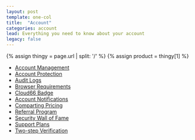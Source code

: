 ```yaml
---
layout: post
template: one-col
title:  "Account"
categories: account
lead: Everything you need to know about your account
legacy: false
---
```


{% assign thingy = page.url | split: '/' %}
{% assign product = thingy[1] %}

- [Account Management](account-management)
- [Account Protection](account-protection)
- [Audit Logs](audit-logs)
- [Browser Requirements](browser-requirements)
- [Cloud66 Badge](cloud66-badge)
- [Account Notifications](notifications)
- [Comparting Pricing](pricing)
- [Referral Program](referral-program)
- [Security Wall of Fame](security-wall-of-fame)
- [Support Plans](support)
- [Two-step Verification](two-step-verification)
